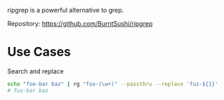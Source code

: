 ripgrep is a powerful alternative to grep.

Repository: https://github.com/BurntSushi/ripgrep

# Use Cases

Search and replace
```bash
echo "foo-bar baz" | rg "foo-(\w+)" --passthru --replace 'fuz-${1}'
# fuz-bar baz
```